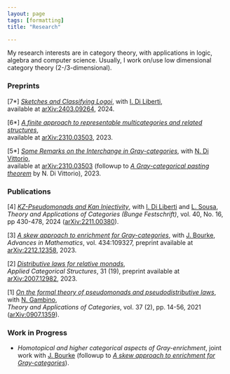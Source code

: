 ```yaml
---
layout: page
tags: [formatting]
title: "Research"

---
```


My research interests are in category theory, with applications in logic, algebra and computer science. Usually, I work on/use low dimensional category theory (2-/3-dimensional). 

### Preprints  
[7*] [_Sketches and Classifying Logoi_](https://arxiv.org/abs/2403.09264), with [I. Di Liberti](https://diliberti.github.io/), <br>
available at [arXiv:2403.09264](https://arxiv.org/abs/2403.09264), 2024. <br>

[6*] [_A finite approach to representable multicategories and related structures_](https://arxiv.org/abs/2312.06237),  <br>
available at  [arXiv:2310.03503](https://arxiv.org/abs/2312.06237), 2023. <br>

[5*] [_Some Remarks on the Interchange in Gray-categories_](https://arxiv.org/abs/2310.03503), with [N. Di Vittorio](https://divittorio.github.io/), <br>
available at [arXiv:2310.03503](https://arxiv.org/abs/2310.03503) (followup to [_A Gray-categorical pasting theorem_](http://www.tac.mta.ca/tac/volumes/39/5/39-05abs.html) by N. Di Vittorio), 2023. 

### Publications 

[4] [_KZ-Pseudomonads and Kan Injectivity_](http://www.tac.mta.ca/tac/volumes/40/16/40-16abs.html), with [I. Di Liberti](https://diliberti.github.io/) and [L. Sousa](http://www.estgv.ipv.pt/paginaspessoais/sousa/), <br>
_Theory and Applications of Categories (Bunge Festschrift)_, vol. 40, No. 16, pp 430-478, 2024 ([arXiv:2211.00380](https://arxiv.org/abs/2211.00380)). <br>

[3] [_A skew approach to enrichment for Gray-categories_](https://www.sciencedirect.com/science/article/pii/S000187082300470X), with [J. Bourke](http://www.math.muni.cz/~bourkej/), <br>
_Advances in Mathematics_, vol. 434:109327, preprint available at [arXiv:2212.12358](https://arxiv.org/abs/2212.12358), 2023.  <br>

[2] [_Distributive laws for relative monads_](https://link.springer.com/article/10.1007/s10485-023-09716-1), <br>
_Applied Categorical Structures_, 31 (19), preprint available at [arXiv:2007.12982](https://arxiv.org/abs/2007.12982), 2023. <br>

[1] [_On the formal theory of pseudomonads and pseudodistributive laws_](http://www.tac.mta.ca/tac/volumes/37/2/37-02abs.html), with [N. Gambino](http://www1.maths.leeds.ac.uk/~pmtng/), <br>
_Theory and Applications of Categories_, vol. 37 (2), pp. 14-56, 2021 ([arXiv:0907.1359](https://arxiv.org/abs/0907.1359)).

### Work in Progress
- _Homotopical and higher categorical aspects of Gray-enrichment_, joint work with [J. Bourke](http://www.math.muni.cz/~bourkej/) (followup to [_A skew approach to enrichment for Gray-categories_](https://arxiv.org/abs/2212.12358)).
